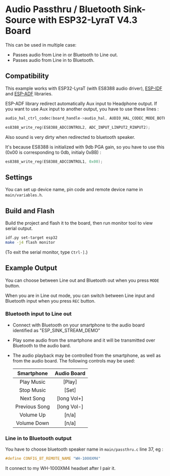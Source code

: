 # Audio Passthru / Bluetooth Sink-Source with ESP32-LyraT V4.3 Board 

This can be used in multiple case:

- Passes audio from Line in or Bluetooth to Line out.
- Passes audio from Line in to Bluetooth.

## Compatibility

This example works with ESP32-LyraT	(with ES8388 audio driver), [ESP-IDF](https://github.com/espressif/esp-idf/) and [ESP-ADF](https://github.com/espressif/esp-adf/) libraries.

ESP-ADF library redirect automatically Aux input to Headphone output.
If you want to use Aux input to another output, you have to use these lines :
```c
audio_hal_ctrl_codec(board_handle->audio_hal, AUDIO_HAL_CODEC_MODE_BOTH, AUDIO_HAL_CTRL_START);

es8388_write_reg(ES8388_ADCCONTROL2, ADC_INPUT_LINPUT2_RINPUT2); 
```

Also sound is very dirty when redirected to bluetooth speaker.

It's because ES8388 is initialized with 9db PGA gain, so you have to use this (0x00 is corresponding to 0db, initialy 0xBB) :
```c
es8388_write_reg(ES8388_ADCCONTROL1, 0x00);
```

## Settings

You can set up device name, pin code and remote device name in `main/variables.h`.

## Build and Flash

Build the project and flash it to the board, then run monitor tool to view serial output.

```bash
idf.py set-target esp32
make -j4 flash monitor
```

(To exit the serial monitor, type ``Ctrl-]``.)

## Example Output

You can choose between Line out and Bluetooth out when you press ```MODE``` button.

When you are in Line out mode, you can switch between Line input and Bluetooth input when you press ```REC``` button.

### Bluetooth input to Line out

- Connect with Bluetooth on your smartphone to the audio board identified as "ESP_SINK_STREAM_DEMO"
- Play some audio from the smartphone and it will be transmitted over Bluetooth to the audio bard.
- The audio playback may be controlled from the smartphone, as well as from the audio board. The following controls may be used:

    |   Smartphone   | Audio Board |
    |:--------------:|:-----------:|
    |   Play Music   |    [Play]   |
    |   Stop Music   |    [Set]    |
    |   Next Song    | [long Vol+] |
    | Previous Song  | [long Vol-] |
    |   Volume Up    |    [n/a]    |
    |  Volume Down   |    [n/a]    |

### Line in to Bluetooth output

You have to choose bluetooth speaker name in ```main/passthru.c``` line 37, eg :

```c
#define CONFIG_BT_REMOTE_NAME "WH-1000XM4"
```

It connect to my WH-1000XM4 headset after I pair it.